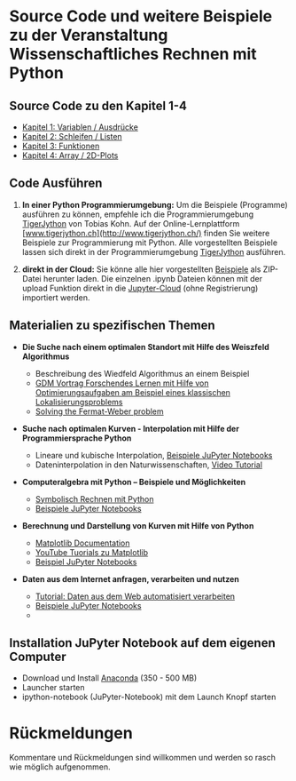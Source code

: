 # Source Code und weitere Beispiele zu der Veranstaltung Wissenschaftliches Rechnen mit Python 

## Source Code zu den Kapitel 1-4

- [Kapitel 1: Variablen / Ausdrücke](Kapitel_1_Variablen_Ausdruecke.ipynb)
- [Kapitel 2: Schleifen / Listen](Kapitel_2_Schleifen_Listen.ipynb)
- [Kapitel 3: Funktionen](Kapitel_3_Funktionen.ipynb)
- [Kapitel 4: Array / 2D-Plots](Kapitel_4_Array_Plots.ipynb)

## Code Ausführen
1. __In einer Python Programmierumgebung:__ Um die Beispiele (Programme) ausführen zu können, empfehle ich die Programmierumgebung [TigerJython](http://jython.tobiaskohn.ch/index-de.html) von Tobias Kohn. Auf der Online-Lernplattform [www.tigerjython.ch](http://www.tigerjython.ch/) finden Sie weitere Beispiele zur Programmierung mit Python. Alle vorgestellten Beispiele lassen sich direkt in der Programmierumgebung [TigerJython](http://jython.tobiaskohn.ch/index-de.html) ausführen. 

2. __direkt in der Cloud:__ Sie könne alle hier vorgestellten [Beispiele](https://github.com/mgje/PIUMP/archive/master) als ZIP-Datei herunter laden. Die einzelnen .ipynb Dateien können mit der upload Funktion direkt in die [Jupyter-Cloud](https://try.jupyter.org/) (ohne Registrierung) importiert werden. 

## Materialien zu spezifischen Themen

- __Die Suche nach einem optimalen Standort mit Hilfe des Weiszfeld Algorithmus__ 
	- Beschreibung des Wiedfeld Algorithmus an einem Beispiel
  - [GDM Vortrag  Forschendes Lernen mit Hilfe von
Optimierungsaufgaben am Beispiel eines
klassischen Lokalisierungsproblems](http://mgje.github.io/presentations/GDM2015/#/)
  - [Solving the Fermat-Weber problem](http://mgje.github.io/presentations/Budapest2014/#/)

- __Suche nach optimalen Kurven - Interpolation mit Hilfe der Programmiersprache Python__ 
	- Lineare und kubische Interpolation, [Beispiele JuPyter Notebooks](Interpolation_mit_SciPy_und_NumPy.ipynb)
	- Dateninterpolation in den Naturwissenschaften, [Video Tutorial](https://www.youtube.com/watch?v=sNxW40hHSZU)

- __Computeralgebra mit Python – Beispiele und Möglichkeiten__

	- [Symbolisch Rechnen mit Python](https://vimeo.com/77921640)
	- [Beispiele JuPyter Notebooks](Computeralgebra_mit_Python.ipynb)

- __Berechnung und Darstellung von Kurven mit Hilfe von Python__ 

	- [Matplotlib Documentation](http://matplotlib.org/contents.html#)
	- [YouTube Tuorials zu Matplotlib](https://www.youtube.com/watch?v=q7Bo_J8x_dw)
	- [Beispiel JuPyter Notebooks](matplotlib.ipynb)

- __Daten aus dem Internet anfragen, verarbeiten und nutzen__
	- [Tutorial: Daten aus dem Web automatisiert verarbeiten](http://mgje.github.io/presentations/webprog/#/)
	- [Beispiele JuPyter Notebooks](Daten_aus_dem_Internet_verarbeiten.ipynb)
	- 
## Installation JuPyter Notebook auf dem eigenen Computer

- Download und Install [Anaconda](https://www.continuum.io/downloads) (350 - 500 MB)
- Launcher starten
- ipython-notebook (JuPyter-Notebook) mit dem Launch Knopf starten


Rückmeldungen
=============
Kommentare und Rückmeldungen sind willkommen und werden so rasch wie möglich aufgenommen.
